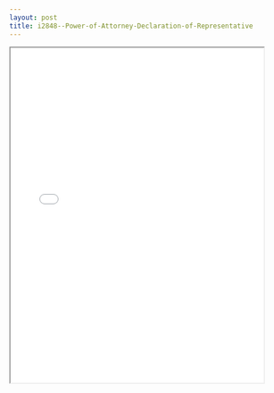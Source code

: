```yaml
---
layout: post
title: i2848--Power-of-Attorney-Declaration-of-Representative
---
```


<div class="pdf-container">
<iframe src="/ea/assets/pdfs/i2848--Power-of-Attorney-Declaration-of-Representative.pdf" height="600" width="90%" allowFullScreen="true"></iframe>
</div>


